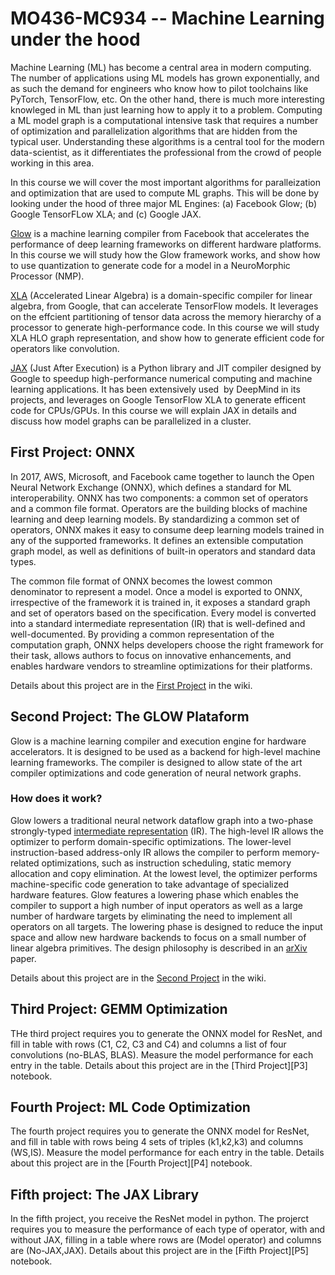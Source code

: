 # MO436-MC934 -- Machine Learning under the hood

Machine Learning (ML) has become a central area in modern computing. The number
of applications using ML models has grown exponentially, and as such the demand
for engineers who know how to pilot  toolchains  like PyTorch, TensorFlow, etc.
On the other hand, there is much more interesting knowleged in ML than just
learning how to apply it to a problem. Computing a ML model graph is
a computational intensive task that requires a number of optimization and
parallelization algorithms that are hidden from the typical user. Understanding
these algorithms is a central tool for the  modern data-scientist,  as it
differentiates the professional from the crowd of people working in this area.

In this course we will cover the most important algorithms for paralleization
and optimization that are used to compute  ML graphs. This will be done by
looking under the hood of three major ML Engines: (a) Facebook Glow; (b) Google
TensorFLow XLA; and (c) Google JAX.

[Glow](https://github.com/pytorch/glow) is a machine learning compiler from
Facebook that accelerates the performance of deep learning frameworks on
different hardware platforms. In this course we will study how the Glow
framework works, and show how to use quantization to generate code for a model
in a NeuroMorphic Processor (NMP).

[XLA](https://www.tensorflow.org/xla) (Accelerated Linear Algebra) is
a domain-specific compiler for linear algebra, from Google, that can accelerate
TensorFlow models. It leverages on the effcient partitioning of tensor data
across the memory hierarchy of a processor to generate high-performance code.
In this course we will study XLA HLO graph representation, and show how to
generate efficient code for operators like convolution.

[JAX](https://github.com/google/jax) (Just After Execution) is a Python library
and JIT compiler designed by Google to speedup high-performance numerical
computing and machine learning applications. It has been extensively used  by
DeepMind in its projects, and leverages on Google TensorFlow XLA to generate
efficent code for CPUs/GPUs. In this course we will explain JAX in details and
discuss how model graphs can be parallelized in a cluster.

## First Project: ONNX

In 2017, AWS, Microsoft, and Facebook came together to launch the Open Neural
Network Exchange (ONNX), which defines a standard for ML interoperability. ONNX
has two components: a common set of operators and a common file format.
Operators are the building blocks of machine learning and deep learning models.
By standardizing a common set of operators, ONNX makes it easy to consume deep
learning models trained in any of the supported frameworks. It defines an
extensible computation graph model, as well as definitions of built-in
operators and standard data types.

The common file format of ONNX becomes the lowest common denominator to
represent a model. Once a model is exported to ONNX, irrespective of the
framework it is trained in, it exposes a standard graph and set of operators
based on the specification. Every model is converted into a standard
intermediate representation (IR) that is well-defined and well-documented. By
providing a common representation of the computation graph, ONNX helps
developers choose the right framework for their task, allows authors to focus
on innovative enhancements, and enables hardware vendors to streamline
optimizations for their platforms.

Details about this project are in the [First Project](https://github.com/MO436-MC934/notebooks/wiki/1.ONNX#1open-neural-network-exchange--onnx) in the wiki.

## Second Project: The GLOW Plataform

Glow is a machine learning compiler and execution engine for hardware accelerators. It is designed to be used as a backend for high-level machine learning frameworks. The compiler is designed to allow state of the art compiler optimizations and code generation of neural network graphs.

### How does it work?

Glow lowers a traditional neural network dataflow graph into a two-phase strongly-typed [intermediate representation](https://github.com/pytorch/glow/blob/master/docs/IR.md) (IR). The high-level IR allows the optimizer to perform domain-specific optimizations. The lower-level instruction-based address-only IR allows the compiler to perform memory-related optimizations, such as instruction scheduling, static memory allocation and copy elimination. At the lowest level, the optimizer performs machine-specific code generation to take advantage of specialized hardware features. Glow features a lowering phase which enables the compiler to support a high number of input operators as well as a large number of hardware targets by eliminating the need to implement all operators on all targets. The lowering phase is designed to reduce the input space and allow new hardware backends to focus on a small number of linear algebra primitives. The design philosophy is described in an [arXiv](https://arxiv.org/abs/1805.00907) paper.

Details about this project are in the [Second Project]() in the wiki.

## Third Project: GEMM Optimization

THe third project requires you to generate the ONNX model for ResNet, and fill
in table with rows (C1, C2, C3 and C4)  and columns a list of four convolutions
(no-BLAS, BLAS). Measure the model performance for each entry in the table.
Details about this project are in the [Third Project][P3] notebook.

## Fourth Project: ML Code Optimization

The fourth project requires you to generate the ONNX model for ResNet, and fill
in table with rows being 4 sets of triples (k1,k2,k3) and columns (WS,IS).
Measure the model performance for each entry in the table. Details about this
project are in the [Fourth Project][P4] notebook.

## Fifth project: The JAX Library

In the fifth project, you receive the ResNet model in python. The projerct
requires you to measure the performance of each type of operator, with and
without JAX, filling in a table where rows are (Model operator) and columns are
(No-JAX,JAX). Details about this project are in the [Fifth Project][P5]
notebook.

